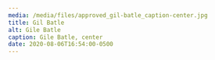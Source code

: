 ```yaml
---
media: /media/files/approved_gil-batle_caption-center.jpg
title: Gil Batle
alt: Gile Batle
caption: Gile Batle, center
date: 2020-08-06T16:54:00-0500
---
```

